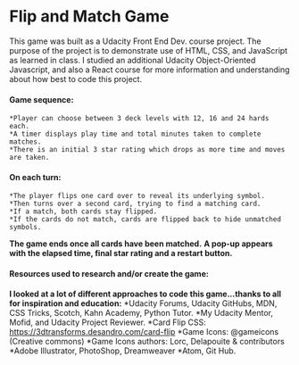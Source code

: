 # Flip and Match Game

This game was built as a Udacity Front End Dev. course project. The purpose of the project is to demonstrate use of HTML, CSS, and JavaScript as learned in class. I studied an additional Udacity Object-Oriented Javascript, and also a React course for more information and understanding about how best to code this project.
#### Game sequence:
	*Player can choose between 3 deck levels with 12, 16 and 24 hards each.
	*A timer displays play time and total minutes taken to complete matches.
	*There is an initial 3 star rating which drops as more time and moves are taken.
#### On each turn:
	*The player flips one card over to reveal its underlying symbol.
	*Then turns over a second card, trying to find a matching card.
	*If a match, both cards stay flipped.
	*If the cards do not match, cards are flipped back to hide unmatched symbols.
**The game ends once all cards have been matched.**
	**A pop-up appears with the elapsed time, final star rating and a restart button.**
#### Resources used to research and/or create the game:
**I looked at a lot of different approaches to code this game...thanks to all for inspiration and education:**
	*Udacity Forums, Udacity GitHubs, MDN, CSS Tricks, Scotch, Kahn Academy, Python Tutor.
	*My Udacity Mentor, Mofid, and Udacity Project Reviewer.
	*Card Flip CSS: https://3dtransforms.desandro.com/card-flip
	*Game Icons: @gameicons (Creative commons) 
	*Game Icons authors: Lorc,&#160;Delapouite&#160;&amp;&#160;contributors
	*Adobe Illustrator, PhotoShop, Dreamweaver
	*Atom, Git Hub.
